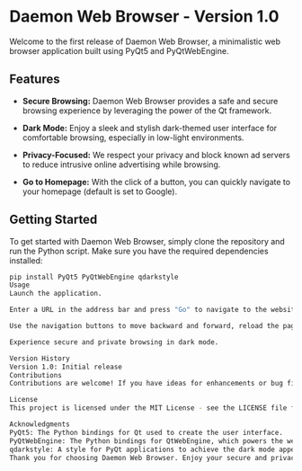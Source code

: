 # Daemon Web Browser - Version 1.0

Welcome to the first release of Daemon Web Browser, a minimalistic web browser application built using PyQt5 and PyQtWebEngine.

## Features

- **Secure Browsing:** Daemon Web Browser provides a safe and secure browsing experience by leveraging the power of the Qt framework.

- **Dark Mode:** Enjoy a sleek and stylish dark-themed user interface for comfortable browsing, especially in low-light environments.

- **Privacy-Focused:** We respect your privacy and block known ad servers to reduce intrusive online advertising while browsing.

- **Go to Homepage:** With the click of a button, you can quickly navigate to your homepage (default is set to Google).

## Getting Started

To get started with Daemon Web Browser, simply clone the repository and run the Python script. Make sure you have the required dependencies installed:

```bash
pip install PyQt5 PyQtWebEngine qdarkstyle
Usage
Launch the application.

Enter a URL in the address bar and press "Go" to navigate to the website.

Use the navigation buttons to move backward and forward, reload the page, or return to the homepage.

Experience secure and private browsing in dark mode.

Version History
Version 1.0: Initial release
Contributions
Contributions are welcome! If you have ideas for enhancements or bug fixes, please feel free to submit a pull request.

License
This project is licensed under the MIT License - see the LICENSE file for details.

Acknowledgments
PyQt5: The Python bindings for Qt used to create the user interface.
PyQtWebEngine: The Python bindings for QtWebEngine, which powers the web browsing capabilities.
qdarkstyle: A style for PyQt applications to achieve the dark mode appearance.
Thank you for choosing Daemon Web Browser. Enjoy your secure and privacy-focused browsing experience!
